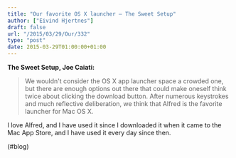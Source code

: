 ```yaml
---
title: "Our favorite OS X launcher – The Sweet Setup"
author: ["Eivind Hjertnes"]
draft: false
url: "/2015/03/29/Our/332"
type: "post"
date: 2015-03-29T01:00:00+01:00
---
```


**The Sweet Setup, Joe Caiati:**

> We wouldn't consider the OS X app launcher space a crowded one, but
> there are enough options out there that could make oneself think twice
> about clicking the download button. After numerous keystrokes and much
> reflective deliberation, we think that Alfred is the favorite launcher
> for Mac OS X.

I love Alfred, and I have used it since I downloaded it when it came to
the Mac App Store, and I have used it every day since then.

(#blog)
